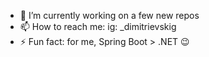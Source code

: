
- 🌱 I’m currently working on a few new repos 
- 📫 How to reach me: ig: _dimitrievskig
- ⚡ Fun fact: for me, Spring Boot > .NET 😉
